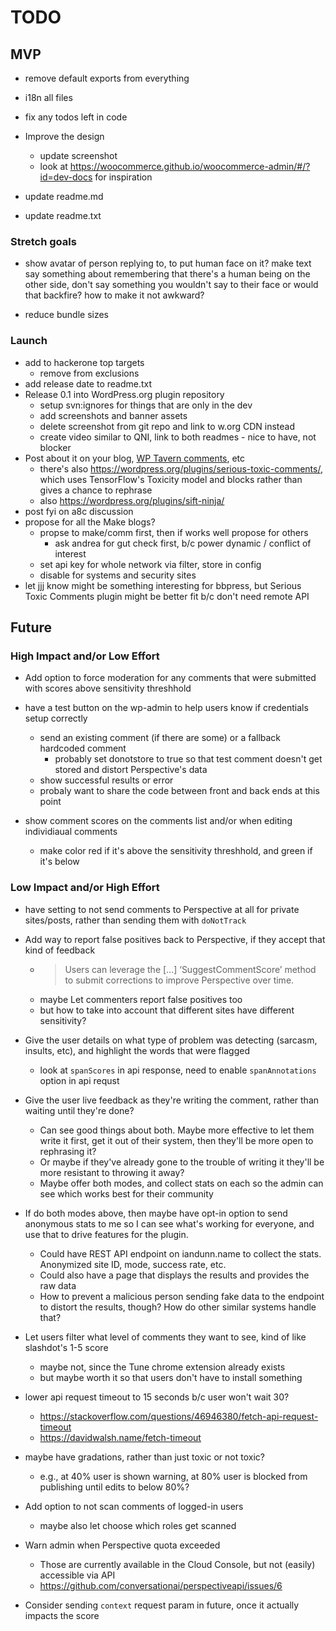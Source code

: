 # TODO

## MVP

* remove default exports from everything

* i18n all files
* fix any todos left in code

* Improve the design
	* update screenshot
	* look at https://woocommerce.github.io/woocommerce-admin/#/?id=dev-docs for inspiration
* update readme.md
* update readme.txt



### Stretch goals

* show avatar of person replying to, to put human face on it?
	make text say something about remembering that there's a human being on the other side, don't say something you wouldn't say to their face
	or would that backfire? how to make it not awkward?

* reduce bundle sizes


### Launch

* add to hackerone top targets
	* remove from exclusions
* add release date to readme.txt
* Release 0.1 into WordPress.org plugin repository
	* setup svn:ignores for things that are only in the dev
	* add screenshots and banner assets
	* delete screenshot from git repo and link to w.org CDN instead
	* create video similar to QNI, link to both readmes - nice to have, not blocker
* Post about it on your blog, [WP Tavern comments](https://wptavern.com/googles-new-perspective-project-filters-online-comments-based-on-toxicity), etc
	* there's also https://wordpress.org/plugins/serious-toxic-comments/, which uses TensorFlow's Toxicity model and blocks rather than gives a chance to rephrase
	* also https://wordpress.org/plugins/sift-ninja/
* post fyi on a8c discussion
* propose for all the Make blogs?
	* propse to make/comm first, then if works well propose for others
		* ask andrea for gut check first, b/c power dynamic / conflict of interest
	* set api key for whole network via filter, store in config
	* disable for systems and security sites
* let jjj know might be something interesting for bbpress, but Serious Toxic Comments plugin might be better fit b/c don't need remote API


## Future

### High Impact and/or Low Effort

* Add option to force moderation for any comments that were submitted with scores above sensitivity threshhold

* have a test button on the wp-admin to help users know if credentials setup correctly
	* send an existing comment (if there are some) or a fallback hardcoded comment
		* probably set donotstore to true so that test comment doesn't get stored and distort Perspective's data
	* show successful results or error
	* probaly want to share the code between front and back ends at this point

* show comment scores on the comments list and/or when editing individiaual comments
	* make color red if it's above the sensitivity threshhold, and green if it's below


### Low Impact and/or High Effort

* have setting to not send comments to Perspective at all for private sites/posts, rather than sending them with `doNotTrack`

* Add way to report false positives back to Perspective, if they accept that kind of feedback
	* > Users can leverage the [...] ‘SuggestCommentScore’ method to submit corrections to improve Perspective over time.
	* maybe Let commenters report false positives too
	* but how to take into account that different sites have different sensitivity?

* Give the user details on what type of problem was detecting (sarcasm, insults, etc), and highlight the words that were flagged
	* look at `spanScores` in api response, need to enable `spanAnnotations` option in api requst

* Give the user live feedback as they're writing the comment, rather than waiting until they're done?
	* Can see good things about both. Maybe more effective to let them write it first, get it out of their system, then they'll be more open to rephrasing it?
	* Or maybe if they've already gone to the trouble of writing it they'll be more resistant to throwing it away?
	* Maybe offer both modes, and collect stats on each so the admin can see which works best for their community
* If do both modes above, then maybe have opt-in option to send anonymous stats to me so I can see what's working for everyone, and use that to drive features for the plugin.
	* Could have REST API endpoint on iandunn.name to collect the stats. Anonymized site ID, mode, success rate, etc.
	* Could also have a page that displays the results and provides the raw data
	* How to prevent a malicious person sending fake data to the endpoint to distort the results, though? How do other similar systems handle that?

* Let users filter what level of comments they want to see, kind of like slashdot's 1-5 score
	* maybe not, since the Tune chrome extension already exists
	* but maybe worth it so that users don't have to install something

* lower api request timeout to 15 seconds b/c user won't wait 30?
	* https://stackoverflow.com/questions/46946380/fetch-api-request-timeout
	* https://davidwalsh.name/fetch-timeout

* maybe have gradations, rather than just toxic or not toxic?
	* e.g., at 40% user is shown warning, at 80% user is blocked from publishing until edits to below 80%?

* Add option to not scan comments of logged-in users
	* maybe also let choose which roles get scanned

* Warn admin when Perspective quota exceeded
	* Those are currently available in the Cloud Console, but not (easily) accessible via API
	* https://github.com/conversationai/perspectiveapi/issues/6

* Consider sending `context` request param in future, once it actually impacts the score
